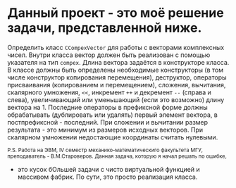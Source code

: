   # Данный проект - это моё решение задачи, представленной ниже.
  
  Определить класс `CCompexVector` для работы с векторами комплексных чисел. Внутри класса вектор должен быть реализован с помощью указателя на тип `compex`.
  Длина вектора задаётся в конструкторе класса. В классе должны быть определены необходимые конструкторы (в том числе конструктор копирования перемещения), 
  деструктор, операторы присваивания (копированием и перемещением), сложения, вычитания, скалярного умножения, `<<`, инкремент `++` и декремент `--` (справа и слева),
  увеличивающий или уменьшающий (если это возможно) длину вектора на 1. Последние операторы в префиксной форме должны обрабатывать (дублировать или удалять)
  первый элемент вектора, в постпрефиксной - последний.
  При сложении и вычитании размер результата - это минимум из размеров исходных векторов. При скалярном умножении недостающие координаты считать нулевыми.
   
  
   <sub> P.S. Работа на ЭВМ, IV семестр механико-математическиго факультета МГУ, преподаватель - В.М.Староверов. Данная задача, которую я начал решать по ошибке,
   - это кусок бОльшей задачи с чисто виртуальной функцией и массивом фабрик. По сути, это просто реализация класса. </sub>
